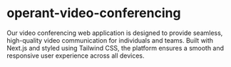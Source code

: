 # operant-video-conferencing
Our video conferencing web application is designed to provide seamless, high-quality video communication for individuals and teams. Built with Next.js and styled using Tailwind CSS, the platform ensures a smooth and responsive user experience across all devices.
